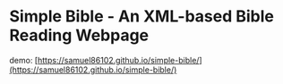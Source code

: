 # Simple Bible - An XML-based Bible Reading Webpage

demo: [https://samuel86102.github.io/simple-bible/](https://samuel86102.github.io/simple-bible/)

